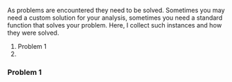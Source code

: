 As problems are encountered they need to be solved. Sometimes you may need a custom solution for your analysis, sometimes you need a standard function that solves your problem. Here, I collect such instances and how they were solved. 

1. Problem 1
2. 

### Problem 1

<solution>
